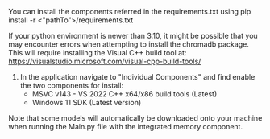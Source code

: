 You can install the components referred in the requirements.txt using pip install -r <"pathTo">/requirements.txt

If your python environment is newer than 3.10, it might be possible that you may encounter errors when attempting to install the chromadb package. This will require installing the Visual C++ build tool at: https://visualstudio.microsoft.com/visual-cpp-build-tools/ 

1. In the application navigate to "Individual Components" and find enable the two components for install:
   - MSVC v143 - VS 2022 C++ x64/x86 build tools (Latest)
   - Windows 11 SDK (Latest version)

Note that some models will automatically be downloaded onto your machine when running the Main.py file with the integrated memory component. 